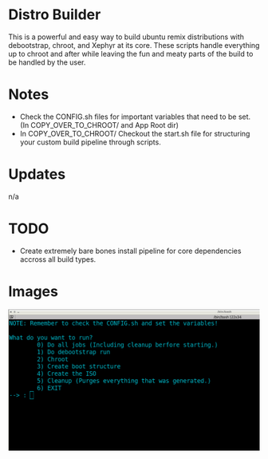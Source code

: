 # Distro Builder
This is a powerful and easy way to build ubuntu remix distributions with
debootstrap, chroot, and Xephyr at its core. These scripts handle everything
up to chroot and after while leaving the fun and meaty parts of the build to
be handled by the user.

# Notes
* Check the CONFIG.sh files for important variables that need to be set. (In COPY_OVER_TO_CHROOT/ and App Root dir)
* In COPY_OVER_TO_CHROOT/ Checkout the start.sh file for structuring your custom build pipeline through scripts.

# Updates
n/a

# TODO
* Create extremely bare bones install pipeline for core dependencies accross all build types.

# Images
![1 Distro Builder menu. ](images/pic1.png)
